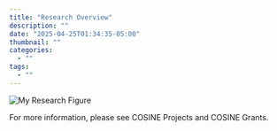 ```yaml
---
title: "Research Overview"
description: ""
date: "2025-04-25T01:34:35-05:00"
thumbnail: ""
categories:
  - ""
tags:
  - ""
---
```


![My Research Figure](/cosinelab.org/img/Research_Overview.png)  


For more information, please see COSINE Projects and COSINE Grants.